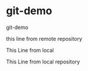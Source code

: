 # git-demo
git-demo

this line from remote repository

This Line from local

This Line from local repository
